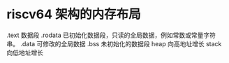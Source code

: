 # riscv64 架构的内存布局

.text 数据段
.rodata 已初始化数据段，只读的全局数据，例如常数或常量字符串。
.data 可修改的全局数据
.bss 未初始化的数据段
heap 向高地址增长
stack 向低地址增长
